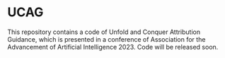 # UCAG
This repository contains a code of Unfold and Conquer Attribution Guidance, which is presented in a conference of Association for the Advancement of Artificial Intelligence 2023. Code will be released soon.
